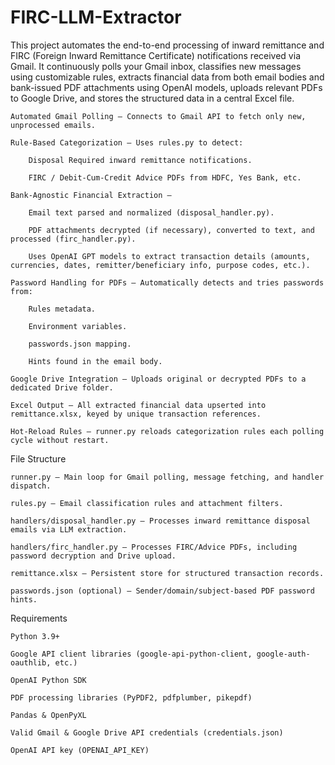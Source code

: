 # FIRC-LLM-Extractor
This project automates the end-to-end processing of inward remittance and FIRC (Foreign Inward Remittance Certificate) notifications received via Gmail.
It continuously polls your Gmail inbox, classifies new messages using customizable rules, extracts financial data from both email bodies and bank-issued PDF attachments using OpenAI models, uploads relevant PDFs to Google Drive, and stores the structured data in a central Excel file.

    Automated Gmail Polling – Connects to Gmail API to fetch only new, unprocessed emails.

    Rule-Based Categorization – Uses rules.py to detect:

        Disposal Required inward remittance notifications.

        FIRC / Debit-Cum-Credit Advice PDFs from HDFC, Yes Bank, etc.

    Bank-Agnostic Financial Extraction –

        Email text parsed and normalized (disposal_handler.py).

        PDF attachments decrypted (if necessary), converted to text, and processed (firc_handler.py).

        Uses OpenAI GPT models to extract transaction details (amounts, currencies, dates, remitter/beneficiary info, purpose codes, etc.).

    Password Handling for PDFs – Automatically detects and tries passwords from:

        Rules metadata.

        Environment variables.

        passwords.json mapping.

        Hints found in the email body.

    Google Drive Integration – Uploads original or decrypted PDFs to a dedicated Drive folder.

    Excel Output – All extracted financial data upserted into remittance.xlsx, keyed by unique transaction references.

    Hot-Reload Rules – runner.py reloads categorization rules each polling cycle without restart.

File Structure

    runner.py – Main loop for Gmail polling, message fetching, and handler dispatch.

    rules.py – Email classification rules and attachment filters.

    handlers/disposal_handler.py – Processes inward remittance disposal emails via LLM extraction.

    handlers/firc_handler.py – Processes FIRC/Advice PDFs, including password decryption and Drive upload.

    remittance.xlsx – Persistent store for structured transaction records.

    passwords.json (optional) – Sender/domain/subject-based PDF password hints.

Requirements

    Python 3.9+

    Google API client libraries (google-api-python-client, google-auth-oauthlib, etc.)

    OpenAI Python SDK

    PDF processing libraries (PyPDF2, pdfplumber, pikepdf)

    Pandas & OpenPyXL

    Valid Gmail & Google Drive API credentials (credentials.json)

    OpenAI API key (OPENAI_API_KEY)
